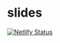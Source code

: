 # slides

[![Netlify Status](https://api.netlify.com/api/v1/badges/35ef07a9-885e-4082-89c9-0d8fd2b0d5e6/deploy-status)](https://app.netlify.com/sites/wurbanski-slides/deploys)

